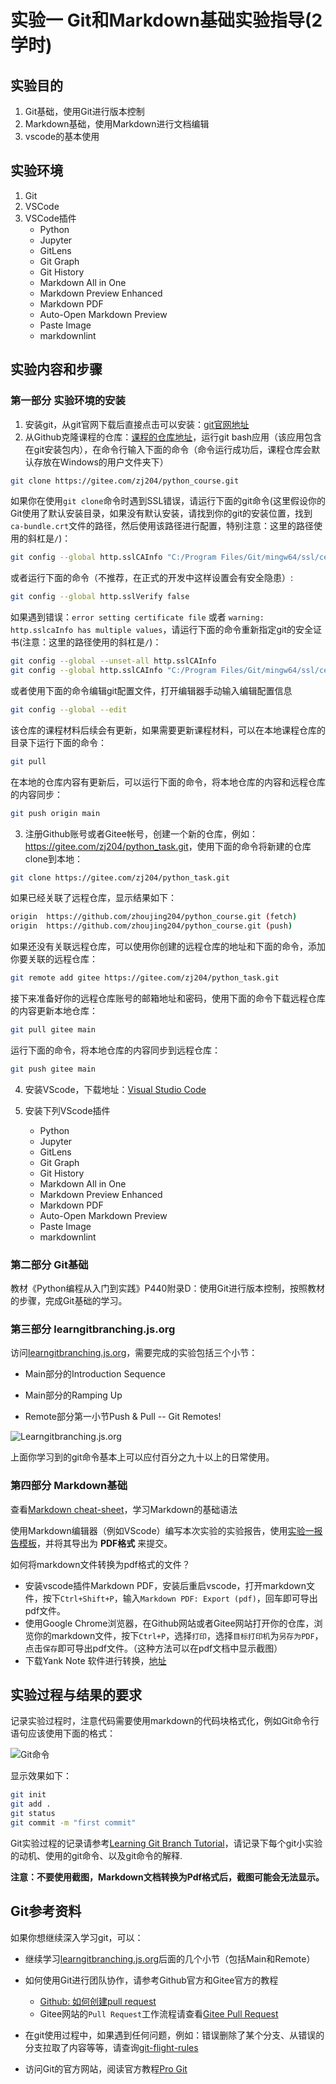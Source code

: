 # 实验一 Git和Markdown基础实验指导(2学时)

## 实验目的

1. Git基础，使用Git进行版本控制
2. Markdown基础，使用Markdown进行文档编辑
3. vscode的基本使用

## 实验环境

1. Git
2. VSCode
3. VSCode插件
   - Python
   - Jupyter
   - GitLens
   - Git Graph
   - Git History
   - Markdown All in One
   - Markdown Preview Enhanced
   - Markdown PDF
   - Auto-Open Markdown Preview
   - Paste Image
   - markdownlint

## 实验内容和步骤

### 第一部分 实验环境的安装

1. 安装git，从git官网下载后直接点击可以安装：[git官网地址](https://git-scm.com/)
2. 从Github克隆课程的仓库：[课程的仓库地址](https://gitee.com/zj204/python_course)，运行git bash应用（该应用包含在git安装包内），在命令行输入下面的命令（命令运行成功后，课程仓库会默认存放在Windows的用户文件夹下）

```bash
git clone https://gitee.com/zj204/python_course.git
```

如果你在使用`git clone`命令时遇到SSL错误，请运行下面的git命令(这里假设你的Git使用了默认安装目录，如果没有默认安装，请找到你的git的安装位置，找到`ca-bundle.crt`文件的路径，然后使用该路径进行配置，特别注意：这里的路径使用的斜杠是`/`)：

```bash
git config --global http.sslCAInfo "C:/Program Files/Git/mingw64/ssl/certs/ca-bundle.crt"
```

或者运行下面的命令（不推荐，在正式的开发中这样设置会有安全隐患）:

```bash
git config --global http.sslVerify false
```

如果遇到错误：`error setting certificate file` 或者 `warning: http.sslcaInfo has multiple values`，请运行下面的命令重新指定git的安全证书(注意：这里的路径使用的斜杠是`/`)：

```bash
git config --global --unset-all http.sslCAInfo
git config --global http.sslCAInfo "C:/Program Files/Git/mingw64/ssl/certs/ca-bundle.crt"
```

或者使用下面的命令编辑git配置文件，打开编辑器手动输入编辑配置信息

```bash
git config --global --edit
```

该仓库的课程材料后续会有更新，如果需要更新课程材料，可以在本地课程仓库的目录下运行下面的命令：

```bash
git pull
```

在本地的仓库内容有更新后，可以运行下面的命令，将本地仓库的内容和远程仓库的内容同步：

```bash
git push origin main
```

3. 注册Github账号或者Gitee帐号，创建一个新的仓库，例如：<https://gitee.com/zj204/python_task.git>，使用下面的命令将新建的仓库clone到本地：

```bash
git clone https://gitee.com/zj204/python_task.git
```

如果已经关联了远程仓库，显示结果如下：

```bash
origin  https://github.com/zhoujing204/python_course.git (fetch)
origin  https://github.com/zhoujing204/python_course.git (push)
```

如果还没有关联远程仓库，可以使用你创建的远程仓库的地址和下面的命令，添加你要关联的远程仓库：

```bash
git remote add gitee https://gitee.com/zj204/python_task.git
```

接下来准备好你的远程仓库账号的邮箱地址和密码，使用下面的命令下载远程仓库的内容更新本地仓库：

```bash
git pull gitee main
```

运行下面的命令，将本地仓库的内容同步到远程仓库：

```bash
git push gitee main
```

4. 安装VScode，下载地址：[Visual Studio Code](https://code.visualstudio.com/)

5. 安装下列VScode插件
   - Python
   - Jupyter
   - GitLens
   - Git Graph
   - Git History
   - Markdown All in One
   - Markdown Preview Enhanced
   - Markdown PDF
   - Auto-Open Markdown Preview
   - Paste Image
   - markdownlint

### 第二部分 Git基础

教材《Python编程从入门到实践》P440附录D：使用Git进行版本控制，按照教材的步骤，完成Git基础的学习。

### 第三部分 learngitbranching.js.org

访问[learngitbranching.js.org](https://learngitbranching.js.org)，需要完成的实验包括三个小节：

- Main部分的Introduction Sequence

- Main部分的Ramping Up

- Remote部分第一小节Push & Pull -- Git Remotes!

![Learngitbranching.js.org](/Experiments/img/2023-07-28-21-07-40.png)

上面你学习到的git命令基本上可以应付百分之九十以上的日常使用。

### 第四部分 Markdown基础

查看[Markdown cheat-sheet](http://www.markdownguide.org/cheat-sheet)，学习Markdown的基础语法

使用Markdown编辑器（例如VScode）编写本次实验的实验报告，使用[实验一报告模板](/Experiments/experiment1_report.md)，并将其导出为 **PDF格式** 来提交。

如何将markdown文件转换为pdf格式的文件？

- 安装vscode插件Markdown PDF，安装后重启vscode，打开markdown文件，按下`Ctrl+Shift+P`，输入`Markdown PDF: Export (pdf)`，回车即可导出pdf文件。
- 使用Google Chrome浏览器，在Github网站或者Gitee网站打开你的仓库，浏览你的markdown文件，按下`Ctrl+P`，选择`打印`，选择`目标打印机`为`另存为PDF`，点击`保存`即可导出pdf文件。（这种方法可以在pdf文档中显示截图）
- 下载Yank Note 软件进行转换，[地址](https://yank-note.com/)

## 实验过程与结果的要求

记录实验过程时，注意代码需要使用markdown的代码块格式化，例如Git命令行语句应该使用下面的格式：

![Git命令](/Experiments/img/2023-07-26-22-48.png)

显示效果如下：

```bash
git init
git add .
git status
git commit -m "first commit"
```

Git实验过程的记录请参考[Learning Git Branch Tutorial](https://gitee.com/zj204/python_course/blob/main/Experiments/LearningGitBranch-Tutorial.md)，请记录下每个git小实验的动机、使用的git命令、以及git命令的解释.

**注意：不要使用截图，Markdown文档转换为Pdf格式后，截图可能会无法显示。**

## Git参考资料

如果你想继续深入学习git，可以：

- 继续学习[learngitbranching.js.org](https://learngitbranching.js.org)后面的几个小节（包括Main和Remote）

- 如何使用Git进行团队协作，请参考Github官方和Gitee官方的教程
  - [Github: 如何创建pull request](https://docs.github.com/zh/pull-requests/collaborating-with-pull-requests/proposing-changes-to-your-work-with-pull-requests/creating-a-pull-request)
  - Gitee网站的`Pull Request`工作流程请查看[Gitee Pull Request](https://gitee.com/help/articles/4128)

- 在git使用过程中，如果遇到任何问题，例如：错误删除了某个分支、从错误的分支拉取了内容等等，请查询[git-flight-rules](https://github.com/k88hudson/git-flight-rules)

- 访问Git的官方网站，阅读官方教程[Pro Git](https://git-scm.com/book/zh/v2)
